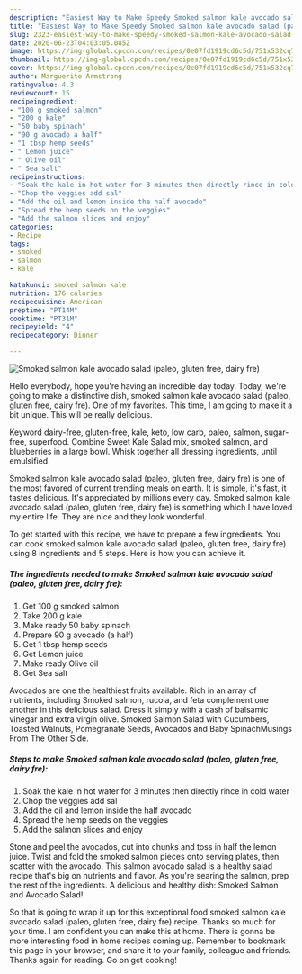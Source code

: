 ```yaml
---
description: "Easiest Way to Make Speedy Smoked salmon kale avocado salad (paleo, gluten free, dairy fre)"
title: "Easiest Way to Make Speedy Smoked salmon kale avocado salad (paleo, gluten free, dairy fre)"
slug: 2323-easiest-way-to-make-speedy-smoked-salmon-kale-avocado-salad-paleo-gluten-free-dairy-fre
date: 2020-06-23T04:03:05.085Z
image: https://img-global.cpcdn.com/recipes/0e07fd1919cd6c5d/751x532cq70/smoked-salmon-kale-avocado-salad-paleo-gluten-free-dairy-fre-recipe-main-photo.jpg
thumbnail: https://img-global.cpcdn.com/recipes/0e07fd1919cd6c5d/751x532cq70/smoked-salmon-kale-avocado-salad-paleo-gluten-free-dairy-fre-recipe-main-photo.jpg
cover: https://img-global.cpcdn.com/recipes/0e07fd1919cd6c5d/751x532cq70/smoked-salmon-kale-avocado-salad-paleo-gluten-free-dairy-fre-recipe-main-photo.jpg
author: Marguerite Armstrong
ratingvalue: 4.3
reviewcount: 15
recipeingredient:
- "100 g smoked salmon"
- "200 g kale"
- "50 baby spinach"
- "90 g avocado a half"
- "1 tbsp hemp seeds"
- " Lemon juice"
- " Olive oil"
- " Sea salt"
recipeinstructions:
- "Soak the kale in hot water for 3 minutes then directly rince in cold water"
- "Chop the veggies add sal"
- "Add the oil and lemon inside the half avocado"
- "Spread the hemp seeds on the veggies"
- "Add the salmon slices and enjoy"
categories:
- Recipe
tags:
- smoked
- salmon
- kale

katakunci: smoked salmon kale 
nutrition: 176 calories
recipecuisine: American
preptime: "PT14M"
cooktime: "PT31M"
recipeyield: "4"
recipecategory: Dinner

---
```



![Smoked salmon kale avocado salad (paleo, gluten free, dairy fre)](https://img-global.cpcdn.com/recipes/0e07fd1919cd6c5d/751x532cq70/smoked-salmon-kale-avocado-salad-paleo-gluten-free-dairy-fre-recipe-main-photo.jpg)

Hello everybody, hope you're having an incredible day today. Today, we're going to make a distinctive dish, smoked salmon kale avocado salad (paleo, gluten free, dairy fre). One of my favorites. This time, I am going to make it a bit unique. This will be really delicious.

Keyword dairy-free, gluten-free, kale, keto, low carb, paleo, salmon, sugar-free, superfood. Combine Sweet Kale Salad mix, smoked salmon, and blueberries in a large bowl. Whisk together all dressing ingredients, until emulsified.

Smoked salmon kale avocado salad (paleo, gluten free, dairy fre) is one of the most favored of current trending meals on earth. It is simple, it's fast, it tastes delicious. It's appreciated by millions every day. Smoked salmon kale avocado salad (paleo, gluten free, dairy fre) is something which I have loved my entire life. They are nice and they look wonderful.


To get started with this recipe, we have to prepare a few ingredients. You can cook smoked salmon kale avocado salad (paleo, gluten free, dairy fre) using 8 ingredients and 5 steps. Here is how you can achieve it.

<!--inarticleads1-->

##### The ingredients needed to make Smoked salmon kale avocado salad (paleo, gluten free, dairy fre):

1. Get 100 g smoked salmon
1. Take 200 g kale
1. Make ready 50 baby spinach
1. Prepare 90 g avocado (a half)
1. Get 1 tbsp hemp seeds
1. Get  Lemon juice
1. Make ready  Olive oil
1. Get  Sea salt


Avocados are one the healthiest fruits available. Rich in an array of nutrients, including Smoked salmon, rucola, and feta complement one another in this delicious salad. Dress it simply with a dash of balsamic vinegar and extra virgin olive. Smoked Salmon Salad with Cucumbers, Toasted Walnuts, Pomegranate Seeds, Avocados and Baby SpinachMusings From The Other Side. 

<!--inarticleads2-->

##### Steps to make Smoked salmon kale avocado salad (paleo, gluten free, dairy fre):

1. Soak the kale in hot water for 3 minutes then directly rince in cold water
1. Chop the veggies add sal
1. Add the oil and lemon inside the half avocado
1. Spread the hemp seeds on the veggies
1. Add the salmon slices and enjoy


Stone and peel the avocados, cut into chunks and toss in half the lemon juice. Twist and fold the smoked salmon pieces onto serving plates, then scatter with the avocado. This salmon avocado salad is a healthy salad recipe that&#39;s big on nutrients and flavor. As you&#39;re searing the salmon, prep the rest of the ingredients. A delicious and healthy dish: Smoked Salmon and Avocado Salad! 

So that is going to wrap it up for this exceptional food smoked salmon kale avocado salad (paleo, gluten free, dairy fre) recipe. Thanks so much for your time. I am confident you can make this at home. There is gonna be more interesting food in home recipes coming up. Remember to bookmark this page in your browser, and share it to your family, colleague and friends. Thanks again for reading. Go on get cooking!
